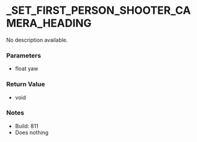 # _SET_FIRST_PERSON_SHOOTER_CAMERA_HEADING

No description available.

### Parameters
* float yaw

### Return Value
* void

### Notes
* Build: 811
* Does nothing

